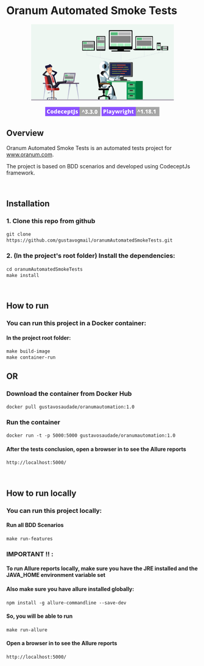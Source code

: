 # Oranum Automated Smoke Tests

<p align="center">
  <img src="./images/BannerAutomation.png" height="200" width="375" />
</p>

<div align="center">

<img src="./images/cc.png" />
<img src="./images/pp.png" />

</div>

## Overview

Oranum Automated Smoke Tests is an automated tests project for <a>www.oranum.com</a>. 

The project is based on BDD scenarios and developed using CodeceptJs framework.

<br/>

## Installation
### 1. Clone this repo from github
    git clone https://github.com/gustavogmail/oranumAutomatedSmokeTests.git
### 2. (In the project's root folder) Install the dependencies:
    cd oranumAutomatedSmokeTests 
    make install

<br/>

## How to run
### You can run this project in a Docker container:
#### In the project root folder:
    make build-image
    make container-run

## OR 

### Download the container from Docker Hub
    docker pull gustavosaudade/oranumautomation:1.0
### Run the container
    docker run -t -p 5000:5000 gustavosaudade/oranumautomation:1.0

#### After the tests conclusion, open a browser in to see the Allure reports
    http://localhost:5000/

<br/>

## How to run locally
### You can run this project locally:
#### Run all BDD Scenarios
    make run-features

### IMPORTANT !! :
#### To run Allure reports locally, make sure you have the JRE installed and the JAVA_HOME environment variable set
#### Also make sure you have allure installed globally:
    npm install -g allure-commandline --save-dev
#### So, you will be able to run
    make run-allure
#### Open a browser in to see the Allure reports
    http://localhost:5000/
